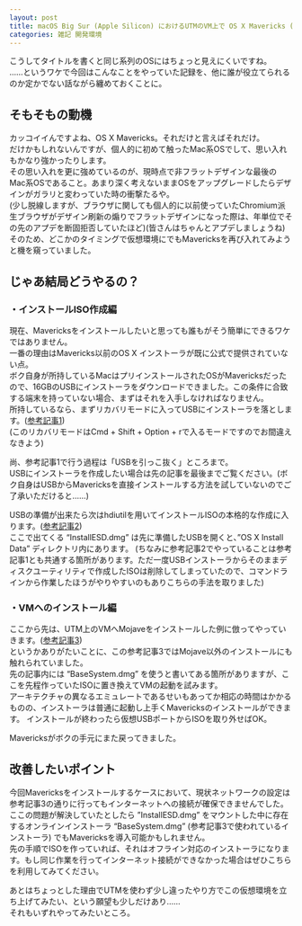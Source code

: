```yaml
---
layout: post
title: macOS Big Sur (Apple Silicon) におけるUTMのVM上で OS X Mavericks (Intel) を動かすお話
categories: 雑記 開発環境
---
```


こうしてタイトルを書くと同じ系列のOSにはちょっと見えにくいですね。  
……というワケで今回はこんなことをやっていた記録を、他に誰が役立てられるのか定かでない話ながら纏めておくことに。

## そもそもの動機

カッコイイんですよね、OS X Mavericks。それだけと言えばそれだけ。  
だけかもしれないんですが、個人的に初めて触ったMac系OSでして、思い入れもかなり強かったりします。  
その思い入れを更に強めているのが、現時点で非フラットデザインな最後のMac系OSであること。あまり深く考えないままOSをアップグレードしたらデザインがガラリと変わっていた時の衝撃たるや。  
(少し脱線しますが、ブラウザに関しても個人的に以前使っていたChromium派生ブラウザがデザイン刷新の煽りでフラットデザインになった際は、年単位でその先のアプデを断固拒否していたほど)(皆さんはちゃんとアプデしましょうね)  
そのため、どこかのタイミングで仮想環境にでもMavericksを再び入れてみようと機を窺っていました。

## じゃあ結局どうやるの？

### ・インストールISO作成編

現在、Mavericksをインストールしたいと思っても誰もがそう簡単にできるワケではありません。  
一番の理由はMavericks以前のOS X インストーラが既に公式で提供されていない点。  
ボク自身が所持しているMacはプリインストールされたOSがMavericksだったので、16GBのUSBにインストーラをダウンロードできました。この条件に合致する端末を持っていない場合、まずはそれを入手しなければなりません。  
所持しているなら、まずリカバリモードに入ってUSBにインストーラを落とします。([参考記事1][Ref1])  
(このリカバリモードはCmd + Shift + Option + rで入るモードですのでお間違えなきよう)

尚、参考記事1で行う過程は「USBを引っこ抜く」ところまで。  
USBにインストーラを作成したい場合は先の記事を最後までご覧ください。(ボク自身はUSBからMavericksを直接インストールする方法を試していないのでご了承いただけると……)

USBの準備が出来たら次はhdiutilを用いてインストールISOの本格的な作成に入ります。([参考記事2][Ref2])  
ここで出てくる “InstallESD.dmg” は先に準備したUSBを開くと、”OS X Install Data” ディレクトリ内にあります。
(ちなみに参考記事2でやっていることは参考記事1とも共通する箇所があります。ただ一度USBインストーラからそのままディスクユーティリティで作成したISOは削除してしまっていたので、コマンドラインから作業したほうがやりやすいのもありこちらの手法を取りました)

### ・VMへのインストール編

ここから先は、UTM上のVMへMojaveをインストールした例に倣ってやっていきます。([参考記事3][Ref3])  
というかありがたいことに、この参考記事3ではMojave以外のインストールにも触れられていました。  
先の記事内には “BaseSystem.dmg” を使うと書いてある箇所がありますが、ここを先程作っていたISOに置き換えてVMの起動を試みます。  
アーキテクチャの異なるエミュレートであるせいもあってか相応の時間はかかるものの、インストーラは普通に起動し上手くMavericksのインストールができます。
インストールが終わったら仮想USBポートからISOを取り外せばOK。

Mavericksがボクの手元にまた戻ってきました。

## 改善したいポイント

今回Mavericksをインストールするケースにおいて、現状ネットワークの設定は参考記事3の通りに行ってもインターネットへの接続が確保できませんでした。  
ここの問題が解決していたとしたら ”InstallESD.dmg” をマウントした中に存在するオンラインインストーラ “BaseSystem.dmg” (参考記事3で使われているインストーラ) でもMavericksを導入可能かもしれません。  
先の手順でISOを作っていれば、それはオフライン対応のインストーラになります。もし同じ作業を行ってインターネット接続ができなかった場合はぜひこちらを利用してみてください。

あとはちょっとした理由でUTMを使わず少し違ったやり方でこの仮想環境を立ち上げてみたい、という願望も少しだけあり……  
それもいずれやってみたいところ。

[Ref1]: https://soundability.tokyo/pc/20014/
[Ref2]: https://yama-mac.com/diskutility_create_macos_install_iso/
[Ref3]: https://khronokernel.github.io/apple/silicon/2021/01/17/QEMU-AS.html
